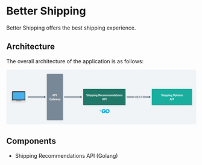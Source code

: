 # Better Shipping

Better Shipping offers the best shipping experience.

## Architecture

The overall architecture of the application is as follows:

![Better Shipping Architecture](docs/better-shipping-architecture.png)

## Components

- Shipping Recommendations API (Golang)
